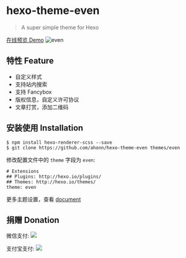 # hexo-theme-even

> A super simple theme for Hexo

[在线预览 Demo](http://ahonn.github.io/hexo-theme-even/)
![even](http://ww2.sinaimg.cn/large/006tNc79gw1faoa9tm7gnj312v0or421.jpg)

## 特性 Feature
- 自定义样式
- 支持站内搜索
- 支持 Fancybox
- 版权信息，自定义许可协议
- 文章打赏，添加二维码

## 安装使用 Installation
```
$ npm install hexo-renderer-scss --save
$ git clone https://github.com/ahonn/hexo-theme-even themes/even
```

修改配置文件中的 `theme` 字段为 `even`:

```
# Extensions
## Plugins: http://hexo.io/plugins/
## Themes: http://hexo.io/themes/
theme: even
```

更多主题设置，查看 [document](https://github.com/ahonn/hexo-theme-even/wiki)

## 捐赠 Donation
微信支付: 
![](https://ws3.sinaimg.cn/large/006tKfTcgy1ffxg6ldfkzj30b40b2780.jpg)

支付宝支付:
![](https://ws2.sinaimg.cn/large/006tKfTcgy1ffxg7pwtnfj30cq0cqtbg.jpg)


